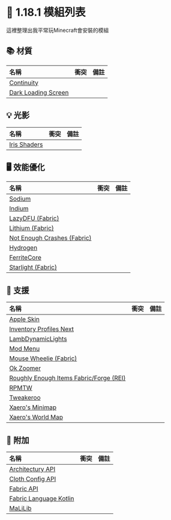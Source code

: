 # 💠 1.18.1 模組列表
這裡整理出我平常玩Minecraft會安裝的模組

## 📚 材質
| 名稱 | 衝突 | 備註 |
| :---- | :---- | :---- |
| [Continuity](https://www.curseforge.com/minecraft/mc-mods/continuity) |
| [Dark Loading Screen](https://www.curseforge.com/minecraft/mc-mods/dark-loading-screen) |

## 💡 光影
| 名稱 | 衝突 | 備註 |
| :---- | :---- | :---- |
| [Iris Shaders](https://www.curseforge.com/minecraft/mc-mods/irisshaders) |

## 🖥️ 效能優化
| 名稱 | 衝突 | 備註 |
| :---- | :---- | :---- |
| [Sodium](https://www.curseforge.com/minecraft/mc-mods/sodium) |
| [Indium](https://www.curseforge.com/minecraft/mc-mods/indium) |
| [LazyDFU (Fabric)](https://www.curseforge.com/minecraft/mc-mods/lazydfu) |
| [Lithium (Fabric)](https://www.curseforge.com/minecraft/mc-mods/lithium) |
| [Not Enough Crashes (Fabric)](https://www.curseforge.com/minecraft/mc-mods/not-enough-crashes) |
| [Hydrogen](https://modrinth.com/mod/hydrogen) |
| [FerriteCore](https://modrinth.com/mod/ferrite-core) |
| [Starlight (Fabric)](https://modrinth.com/mod/starlight) |

## 🤖 支援
| 名稱 | 衝突 | 備註 |
| :---- | :---- | :---- |
| [Apple Skin](https://www.curseforge.com/minecraft/mc-mods/appleskin) |
| [Inventory Profiles Next](https://www.curseforge.com/minecraft/mc-mods/inventory-profiles-next) |
| [LambDynamicLights](https://www.curseforge.com/minecraft/mc-mods/lambdynamiclights) |
| [Mod Menu](https://www.curseforge.com/minecraft/mc-mods/modmenu) |
| [Mouse Wheelie (Fabric)](https://www.curseforge.com/minecraft/mc-mods/mouse-wheelie) |
| [Ok Zoomer](https://www.curseforge.com/minecraft/mc-mods/ok-zoomer)|
| [Roughly Enough Items Fabric/Forge (REI)](https://www.curseforge.com/minecraft/mc-mods/roughly-enough-items) |
| [RPMTW](https://www.rpmtw.com/) |
| [Tweakeroo](https://www.curseforge.com/minecraft/mc-mods/tweakeroo)|
| [Xaero's Minimap](https://www.curseforge.com/minecraft/mc-mods/xaeros-minimap) |
| [Xaero's World Map](https://www.curseforge.com/minecraft/mc-mods/xaeros-world-map) |


## 📜 附加
| 名稱 | 衝突 | 備註 |
| :---- | :---- | :---- |
| [Architectury API](https://www.curseforge.com/minecraft/mc-mods/architectury-api) |
| [Cloth Config API](https://www.curseforge.com/minecraft/mc-mods/cloth-config) |
| [Fabric API](https://www.curseforge.com/minecraft/mc-mods/fabric-api) |
| [Fabric Language Kotlin](https://www.curseforge.com/minecraft/mc-mods/fabric-language-kotlin) |
| [MaLiLib](https://www.curseforge.com/minecraft/mc-mods/malilib) |